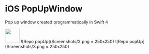 # iOS PopUpWindow
 Pop up window created programmatically in Swift 4

<img src="https://github.com/Screenshots/1.png" width="48">
![Repo popUp](Screenshots/2.png = 250x250)
![Repo popUp](Screenshots/3.png = 250x250)
